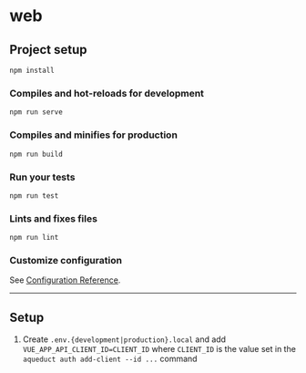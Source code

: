 # web

## Project setup
```
npm install
```

### Compiles and hot-reloads for development
```
npm run serve
```

### Compiles and minifies for production
```
npm run build
```

### Run your tests
```
npm run test
```

### Lints and fixes files
```
npm run lint
```

### Customize configuration
See [Configuration Reference](https://cli.vuejs.org/config/).

---

## Setup
1. Create `.env.{development|production}.local` and add `VUE_APP_API_CLIENT_ID=CLIENT_ID` where `CLIENT_ID` is the value set in the `aqueduct auth add-client --id ...` command
